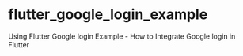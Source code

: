 # flutter_google_login_example
Using Flutter Google login Example  - How to Integrate Google login in Flutter
